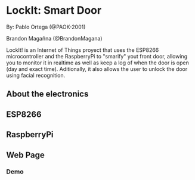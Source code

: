# LockIt: Smart Door
By: 
Pablo Ortega (@PAOK-2001)

Brandon Magañna (@BrandonMagana)

LockIt! is an Internet of Things proyect that uses the ESP8266 microcontroller and the RaspberryPi to "smarify" yout front door, allowing you to monitor it in realtime as well as keep a log of when the door is open (day and exact time). Aditionally, it also allows the user to unlock the door using facial recognition.

## About the electronics


## ESP8266



## RaspberryPi



## Web Page



### Demo

